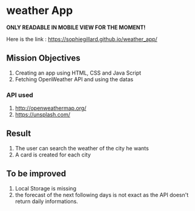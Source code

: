 # weather App

**ONLY READABLE IN MOBILE VIEW FOR THE MOMENT!**

Here is the link : https://sophiegillard.github.io/weather_app/ 


## Mission Objectives
1. Creating an app using HTML, CSS and Java Script 
2. Fetching OpenWeather API and using the datas 

### API used
1. http://openweathermap.org/
2. https://unsplash.com/

## Result 
1. The user can search the weather of the city he wants
2. A card is created for each city

## To be improved
1. Local Storage is missing
2. the forecast of the next following days is not exact as the API doesn't return daily informations.